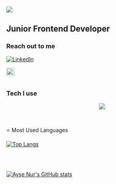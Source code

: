 

<h1 align="left">
  <a href="https://git.io/typing-svg">
    <img src="https://readme-typing-svg.herokuapp.com?color=F70C37&center=yanl%C4%B1%C5%9F&vCenter=yanl%C4%B1%C5%9F&lines=Hello!;I+am+Ayşe+Nur">
  </a>
</h1>

## Junior Frontend  Developer

### Reach out to me
  [![LinkedIn](https://icons.iconarchive.com/icons/limav/flat-gradient-social/48/Linkedin-icon.png)](https://www.linkedin.com/in/aysenurelaldi/)

<img  width="22" src="[https://unpkg.com/simple-icons@v4/icons/linkedin.svg](https://cdn3.iconfinder.com/data/icons/inficons/512/linkedin.png)" align="left" />

<br />
<br />

### Tech I use
<p align="center">
  <a href="https://skillicons.dev">
    <img src="https://skillicons.dev/icons?i=cs,java,javascript,react,html,css,bootstrap,git,&theme=light" />
  </a>
</p>

<br />
 <p style="vertical-align:top;">
<summary> ⭐  Most Used Languages</summary>
</p>

[![Top Langs](https://github-readme-stats.vercel.app/api/top-langs/?username=elaldiaysenur&layout=compact&theme=midnight-purple)](https://github.com/elaldiaysenur/github-readme-stats)

<br />
<br />

[![Ayşe Nur's GitHub stats](https://github-readme-stats.vercel.app/api?username=elaldiaysenur&count_private=true&show_icons=true&theme=midnight-purple)](https://github.com/elaldiaysenur/github-readme-stats)
